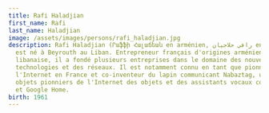 ```yaml
---
title: Rafi Haladjian
first_name: Rafi
last_name: Haladjian
image: /assets/images/persons/rafi_haladjian.jpg
description: Rafi Haladjian (Րաֆֆի Հալաճեան en arménien, رافي حلاجيان en arabe)
  est né à Beyrouth au Liban. Entrepreneur français d'origines arménienne et
  libanaise, il a fondé plusieurs entreprises dans le domaine des nouvelles
  technologies et des réseaux. Il est notamment connu en tant que pionnier de
  l'Internet en France et co-inventeur du lapin communicant Nabaztag, un des
  objets pionniers de l'Internet des objets et des assistants vocaux comme Alexa
  et Google Home.
birth: 1961
---
```

